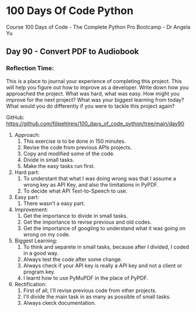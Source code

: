 # 100 Days Of Code Python
Course 100 Days of Code - The Complete Python Pro Bootcamp - Dr Angela Yu

## Day 90 - Convert PDF to Audiobook

### **Reflection Time:**
This is a place to journal your experience of completing this project. This will help you figure out how to improve as a developer.
Write down how you approached the project. What was hard, what was easy. How might you improve for the next project? What was your biggest learning from today? What would you do differently if you were to tackle this project again?

GitHub: https://github.com/filipehlreis/100_days_of_code_python/tree/main/day90

1. Approach:
	1. This exercise is to be done in 150 minutes.
	2. Revise the code from previous APIs projects.
	3. Copy and modified some of the code.
    1. Divide in small tasks.
	4. Make the easy tasks run first.
2. Hard part:
	1. To understant that what I was doing wrong was that I assume a wrong key as API Key, and also the limitations in PyPDF.
	2. To decide what API Text-to-Speech to use.
3. Easy part:
    1. There wasn't a easy part.
4. Improvement:
    1. Get the importance to divide in small tasks.
    2. Get the importance to revise previous and old codes.
    3. Get the importance of googling to understand what it was going on wrong on my code.
5.  Biggest Learning:
    1. To think and separete in small tasks, because after I divided, I coded in a good way.
    2. Always test the code after some change.
    3. Always check if your API key is really a API key and not a client or program key.
    4. I learnt how to use PyMuPDF in the place of PyPDF.
6.  Rectification:
    1. First of all, I'll revise previous code from other projects.
    2. I'll divide the main task in as many as possible of small tasks.
    3. Always ckeck documentation.
